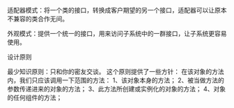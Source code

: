 适配器模式：将一个类的接口，转换成客户期望的另一个接口，适配器可以让原本不兼容的类合作无间。

外观模式：提供一个统一的接口，用来访问子系统中的一群接口，让子系统更容易使用。

设计原则

最少知识原则：只和你的密友交谈。
这个原则提供了一些方针：
在该对象的方法内，我们只应该调用一下范围的方法：
1、该对象本身的方法；
2、被当做方法的参数传递进来的对象的方法；
3、此方法所创建或实例化的对象的方法；
4、对象的任何组件的方法；



